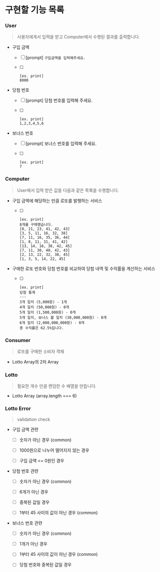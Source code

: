 # 구현할 기능 목록

### User

> 사용자에게서 입력을 받고 Computer에서 수행된 결과를 출력합니다.

- 구입 금액

  - [ ] [prompt] `구입금액을 입력해주세요.`

  - [ ] ```
    [ex. print]
    8000
    ```

- 당첨 번호

  - [ ] [prompt] 당첨 번호를 입력해 주세요.

  - [ ] ```
    [ex. print]
    1,2,3,4,5,6
    ```

- 보너스 번호

  - [ ] [prompt] 보너스 번호를 입력해 주세요.

  - [ ] ```
    [ex. print]
    7
    ```

### Computer

> User에서 입력 받은 값을 다음과 같은 목록을 수행합니다.

- 구입 금액에 해당하는 만큼 로또를 발행하는 서비스

  - [ ] ```
    [ex. print]
    8개를 구매했습니다.
    [8, 21, 23, 41, 42, 43]
    [3, 5, 11, 16, 32, 38]
    [7, 11, 16, 35, 36, 44]
    [1, 8, 11, 31, 41, 42]
    [13, 14, 16, 38, 42, 45]
    [7, 11, 30, 40, 42, 43]
    [2, 13, 22, 32, 38, 45]
    [1, 3, 5, 14, 22, 45]
    ```

- 구매한 로또 번호와 당첨 번호를 비교하여 당첨 내역 및 수익률을 계산하는 서비스

  - [ ] ```
    [ex. print]
    당첨 통계
    ---
    3개 일치 (5,000원) - 1개
    4개 일치 (50,000원) - 0개
    5개 일치 (1,500,000원) - 0개
    5개 일치, 보너스 볼 일치 (30,000,000원) - 0개
    6개 일치 (2,000,000,000원) - 0개
    총 수익률은 62.5%입니다.
    ```

### Consumer

> 로또를 구매한 소비자 객체

- Lotto Array의 2차 Array

### Lotto

> 필요한 개수 만큼 랜덤한 수 배열을 만듭니다. 

- Lotto Array (array.length === 6)

### Lotto Error

> validation check

- 구입 금액 관련

  - [ ] 숫자가 아닌 경우 (common)

  - [ ] 1000원으로 나누어 떨어지지 않는 경우

  - [ ] 구입 금액 <= 0원인 경우

- 당첨 번호 관련

  - [ ] 숫자가 아닌 경우 (common)

  - [ ] 6개가 아닌 경우

  - [ ] 중복된 값일 경우

  - [ ] 1부터 45 사이의 값이 아닌 경우 (common)

- 보너스 번호 관련

  - [ ] 숫자가 아닌 경우 (common)

  - [ ] 1개가 아닌 경우

  - [ ] 1부터 45 사이의 값이 아닌 경우 (common)
  - [ ] 당첨 번호와 중복된 값일 경우
